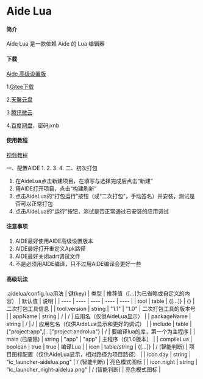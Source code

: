# Aide Lua

#### 简介
Aide Lua 是一款依赖 Aide 的 Lua 编辑器

#### 下载
[Aide 高级设置版](https://www.lanzoui.com/b00zdhbeb)

1.[Gitee下载](https://gitee.com/Jesse205/AideLua/releases)

2.[天翼云盘](https://cloud.189.cn/t/ZZ7RzijyqiUv)

3.[腾讯微云](https://share.weiyun.com/oLiNtxMR)

4.[百度网盘](https://pan.baidu.com/s/1j1RwisPR8iq1fPS3O_fl7Q)，密码jxnb

#### 使用教程
[视频教程](https://b23.tv/nvVHoa)

一、配置AIDE
  1.
  2.
  3.
  4.
二、初次打包
  1. 在AideLua点击新建项目，在填写与选择完成后点击“新建”
  2. 用AIDE打开项目，点击“构建刷新”
  3. 点击AideLua的“打包运行”按钮（或“二次打包”，手动签名）并安装，测试是否可以正常打包
  4. 点击AideLua的“运行”按钮，测试是否正常通过已安装的应用调试

#### 注意事项
  1. AIDE最好使用AIDE高级设置版本
  2. AIDE最好打开重定义Apk路径
  3. AIDE最好关闭adrt调试文件
  4. 不是必须用AIDE编译，只不过用AIDE编译会更好一些

#### 高级玩法
.aidelua/config.lua用法
| 键(key) | 类型 | 推荐值（[...]为已省略或自定义的内容） | 默认值 | 说明 |
| ---- | ---- | ---- | ---- | ---- |
| tool | table | {[...]} | {} | 二次打包工具信息 |
| tool.version | string | "1.1" | "1.0" | 二次打包工具的版本号 |
| appName | string | / | / | 应用名（仅供AideLua显示） |
| packageName | string | / | / | 应用包名（仅供AideLua显示和更好的调试） |
| include | table | {"project:app",[...]"project:androlua"} | / | 要编译lua的库，第一个为主程序 |
| main (已废除) | string | "app" | "app" | 主程序（仅1.0版本） |
| compileLua | boolean | true | true | 编译Lua |
| icon | table/string | {[...]} | / (智能判断) | 项目图标配置（仅供AideLua显示，相对路径为项目路径） |
| icon.day | string | "ic_launcher-aidelua.png" | / (智能判断) | 亮色模式图标 |
| icon.night | string | "ic_launcher_night-aidelua.png" | / (智能判断) | 亮色模式图标 |

